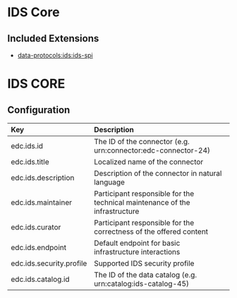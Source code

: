 # IDS Core

## Included Extensions

- [data-protocols:ids:ids-spi](../ids-spi/README.md)

# IDS CORE

## Configuration

| Key |  Description |
|:---|:---|
| edc.ids.id | The ID of the connector (e.g. urn:connector:edc-connector-24) |
| edc.ids.title | Localized name of the connector |
| edc.ids.description | Description of the connector in natural language |
| edc.ids.maintainer | Participant responsible for the technical maintenance of the infrastructure |
| edc.ids.curator |  Participant responsible for the correctness of the offered content |
| edc.ids.endpoint | Default endpoint for basic infrastructure interactions |
| edc.ids.security.profile |  Supported IDS security profile |
| edc.ids.catalog.id | The ID of the data catalog (e.g. urn:catalog:ids-catalog-45) |
